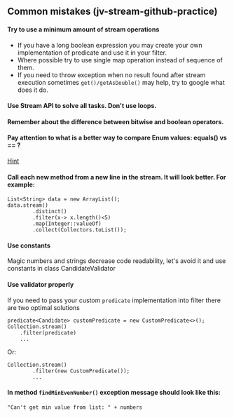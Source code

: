 ## Common mistakes (jv-stream-github-practice)

#### Try to use a minimum amount of stream operations 
 * If you have a long boolean expression you may create your own implementation of predicate and use it in your filter.
 * Where possible try to use single map operation instead of sequence of them. 
 * If you need to throw exception when no result found after stream execution sometimes `get()/getAsDouble()` may help, try to google what does it do.

#### Use Stream API to solve all tasks. Don't use loops.
#### Remember about the difference between bitwise and boolean operators.
#### Pay attention to what is a better way to compare Enum values: equals() vs == ?
[Hint](https://stackoverflow.com/a/1750453)
#### Call each new method from a new line in the stream. It will look better. For example:
```
List<String> data = new ArrayList();
data.stream()
        .distinct()
        .filter(x-> x.length()<5)
        .map(Integer::valueOf)
        .collect(Collectors.toList());
```
#### Use constants 
Magic numbers and strings decrease code readability, let's avoid it and use constants in 
class CandidateValidator

#### Use validator properly
If you need to pass your custom `predicate` implementation into filter there are two optimal solutions  
``` 
predicate<Candidate> customPredicate = new CustomPredicate<>();
Collection.stream()
    .filter(predicate)
    ...
```  
Or:  
``` 
Collection.stream()
        .filter(new CustomPredicate());
        ...
```

#### In method `findMinEvenNumber()` exception message should look like this:
```
"Can't get min value from list: " + numbers
```
